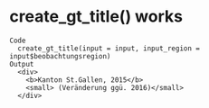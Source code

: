 # create_gt_title() works

    Code
      create_gt_title(input = input, input_region = input$beobachtungsregion)
    Output
      <div>
        <b>Kanton St.Gallen, 2015</b>
        <small> (Veränderung ggü. 2016)</small>
      </div>

